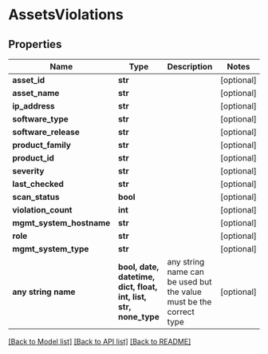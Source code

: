 # AssetsViolations


## Properties
Name | Type | Description | Notes
------------ | ------------- | ------------- | -------------
**asset_id** | **str** |  | [optional] 
**asset_name** | **str** |  | [optional] 
**ip_address** | **str** |  | [optional] 
**software_type** | **str** |  | [optional] 
**software_release** | **str** |  | [optional] 
**product_family** | **str** |  | [optional] 
**product_id** | **str** |  | [optional] 
**severity** | **str** |  | [optional] 
**last_checked** | **str** |  | [optional] 
**scan_status** | **bool** |  | [optional] 
**violation_count** | **int** |  | [optional] 
**mgmt_system_hostname** | **str** |  | [optional] 
**role** | **str** |  | [optional] 
**mgmt_system_type** | **str** |  | [optional] 
**any string name** | **bool, date, datetime, dict, float, int, list, str, none_type** | any string name can be used but the value must be the correct type | [optional]

[[Back to Model list]](../README.md#documentation-for-models) [[Back to API list]](../README.md#documentation-for-api-endpoints) [[Back to README]](../README.md)


